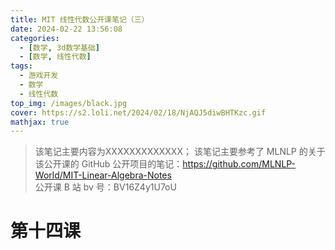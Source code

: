 ```yaml
---
title: MIT 线性代数公开课笔记（三）
date: 2024-02-22 13:56:08
categories: 
  - [数学, 3d数学基础]
  - [数学, 线性代数]
tags:
  - 游戏开发
  - 数学
  - 线性代数
top_img: /images/black.jpg
cover: https://s2.loli.net/2024/02/18/NjAQJ5diwBHTKzc.gif
mathjax: true
---
```


> 该笔记主要内容为XXXXXXXXXXXXX；
> 该笔记主要参考了 MLNLP 的关于该公开课的 GitHub 公开项目的笔记：<https://github.com/MLNLP-World/MIT-Linear-Algebra-Notes>  
> 公开课 B 站 bv 号：BV16Z4y1U7oU


# 第十四课 